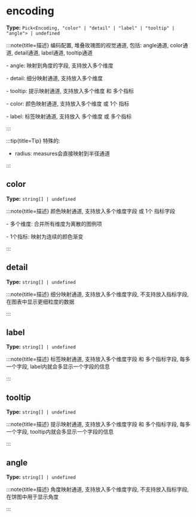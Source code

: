 # encoding

**Type:** `Pick<Encoding, "color" | "detail" | "label" | "tooltip" | "angle"> | undefined`

:::note{title=描述}
编码配置, 堆叠玫瑰图的视觉通道, 包括: angle通道, color通道, detail通道, label通道, tooltip通道

\- angle: 映射到角度的字段, 支持放入多个维度

\- detail: 细分映射通道, 支持放入多个维度

\- tooltip: 提示映射通道, 支持放入多个维度 和 多个指标

\- color: 颜色映射通道, 支持放入多个维度 或 1个 指标

\- label: 标签映射通道, 支持放入 多个维度 或 多个指标

:::

:::tip{title=Tip}
特殊的:
- radius: measures会直接映射到半径通道

:::


## color

**Type:** `string[] | undefined`

:::note{title=描述}
颜色映射通道, 支持放入多个维度字段 或 1个 指标字段

\- 多个维度: 合并所有维度为离散的图例项

\- 1个指标: 映射为连续的颜色渐变

:::

## detail

**Type:** `string[] | undefined`

:::note{title=描述}
细分映射通道, 支持放入多个维度字段, 不支持放入指标字段, 在图表中显示更细粒度的数据

:::

## label

**Type:** `string[] | undefined`

:::note{title=描述}
标签映射通道, 支持放入多个维度字段 和 多个指标字段, 每多一个字段, label内就会多显示一个字段的信息

:::

## tooltip

**Type:** `string[] | undefined`

:::note{title=描述}
提示映射通道, 支持放入多个维度字段 和 多个指标字段, 每多一个字段, tooltip内就会多显示一个字段的信息

:::

## angle

**Type:** `string[] | undefined`

:::note{title=描述}
角度映射通道, 支持放入多个维度字段, 不支持放入指标字段, 在饼图中用于显示角度

:::

